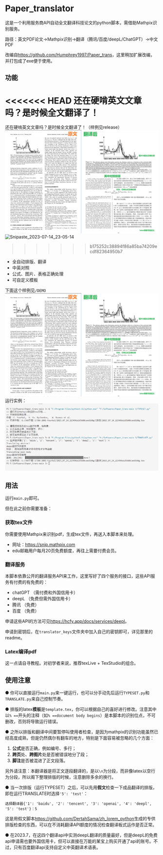 # Paper_translator
这是一个利用服务商API自动全文翻译科技论文的python脚本，需借助Mathpix识别服务。

路径：英文PDF论文→Mathpix识别→翻译（腾讯/百度/deepL/ChatGPT）→中文PDF

改编自<https://github.com/Humphrey1997/Paper_trans>，这里稍加扩展改编，并打包成了exe便于使用。

## 功能
<<<<<<< HEAD
还在硬啃英文文章吗？是时候全文翻译了！
=======
还在硬啃英文文章吗？是时候全文翻译了！（样例见release）
![Alt text](demo-1.png)
![Snipaste_2023-07-14_23-05-14](https://github.com/DertahSama/Paper_trans/assets/74524914/e43cfd01-32e0-4c64-87d6-12391638f733)
>>>>>>> b175252c38894f86a85ba74209ecdf82364950b7
- 全自动排版、翻译
- 中英对照
- 公式、图片、表格正确处理
- 可自定义模板
  
下面这个样例见`/DEMO`
![Alt text](demo-1.png)
运行实例：
![Alt text](demo-2.png)


## 用法
运行`main.py`即可。

但在此之前你需要准备：
### 获取tex文件
你需要使用Mathpix来识别pdf，生成tex文件，再送入本脚本来处理。
- 网址：<https://snip.mathpix.com>
- edu邮箱用户每月20页免费额度，再往上需要付费会员。

### 翻译服务
本脚本依靠公开的翻译服务API来工作，这里写好了四个服务的接口，这些API服务有付费的有免费的：
- chatGPT （需付费和外国信用卡）
- deepL （免费但需外国信用卡）
- 腾讯 （免费）
- 百度 （免费）

申请这些API的方法可见<https://hcfy.app/docs/services/deepl>。

申请到密钥后，在`translator_keys`文件夹中加入自己的密钥即可，详见那里的readme。

### Latex编译pdf
这一点请自寻教程。对初学者来说，推荐texLive + TexStudio的组合。

## 使用注意
● 你可以直接运行`main.py`来一键运行，也可以分手动先后运行`TYPESET.py`和`TRANSLATE.py`来自己控制节奏。

● 排版的latex**模板**是`template.tex`，你可以根据自己的喜好进行修改。注意其中以`% ==`开头的注释（如`% ==document body begins`）是本脚本的识别位点，不可删改，否则将导致运行错误。

● 之所以排版和翻译中间要暂停叫使用者检查，是因为mathpix的识别功能虽然已经高度成熟，但是仍然偶尔有翻车的地方，特别是下面容易被忽略的几个方面：
1. **公式**是否正确，例如编号、多行；
2. **跨页**处、**跨图片**处是否被错误地分了段；
3. **脚注**是否被混进了正文段落。

另外请注意：本翻译器是将正文逐段翻译的，是以`\n`为分段，而非像latex以空行为分段，所以阁下整理排版的时候，注意删除多余的换行。

● 当一次排版（运行TYPESET）之后，可以先用**假文**检查一下成品翻译的排版，即在运行TRANSLATE时选择`'5': 'test'`：
```
选择翻译器{'1': 'baidu', '2': 'tencent', '3': 'openai', '4': 'deepl', '5': 'test'}：5
```
这是用假文脚本<https://github.com/DertahSama/zh_lorem_python>生成的专供排版检查的东西，可以在不消耗翻译API额度的情况检查翻译板式运作是否正常。

● 在2023.7，在这四个翻译api中实测deepL翻译的质量最好，但是deepL的免费api申请需也要外国信用卡，但可以直接在万能的某宝上购买开通了api的账号。不过，只有百度翻译api支持自定义中英翻译术语表。


